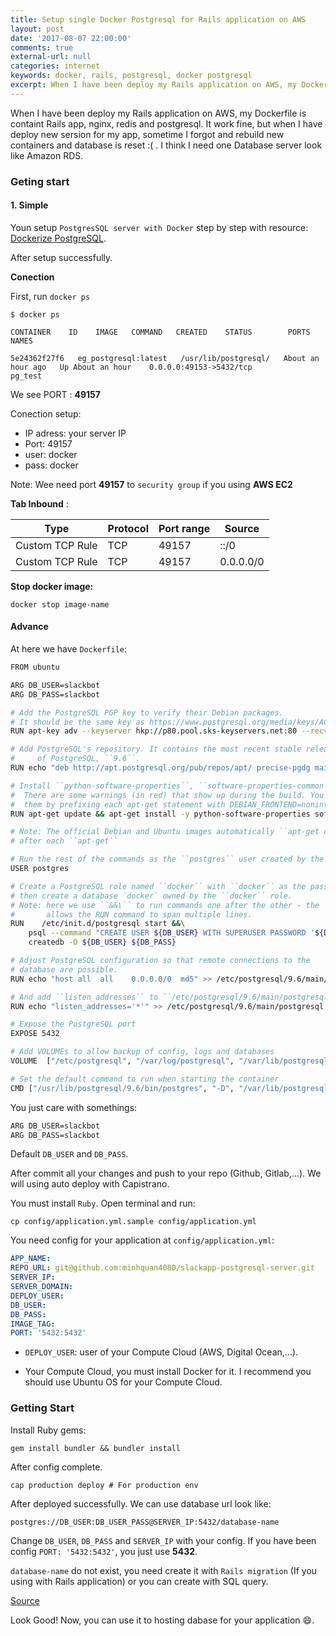 ```yaml
---
title: Setup single Docker Postgresql for Rails application on AWS
layout: post
date: '2017-08-07 22:00:00'
comments: true
external-url: null
categories: internet
keywords: docker, rails, postgresql, docker postgresql
excerpt: When I have been deploy my Rails application on AWS, my Dockerfile is containt Rails app, nginx, redis and postgresql. It work fine, but when I have deploy new sersion for my app, sometime I forgot and rebuild new containers and database  is reset :( . I think I need one Database server look like Amazon RDS.
---
```


When I have been deploy my Rails application on AWS, my Dockerfile is containt Rails app, nginx, redis and postgresql. It work fine, but when I have deploy new sersion for my app, sometime I forgot and rebuild new containers and database  is reset :( . I think I need one Database server look like Amazon RDS. 

### Geting start

#### 1. Simple

Youn setup `PostgresSQL server with Docker` step by step with resource: [Dockerize PostgreSQL](https://docs.docker.com/engine/examples/postgresql_service/).

After setup successfully.

**Conection**

First, run `docker ps`

```
$ docker ps

CONTAINER    ID    IMAGE   COMMAND   CREATED    STATUS        PORTS       NAMES

5e24362f27f6   eg_postgresql:latest   /usr/lib/postgresql/   About an hour ago   Up About an hour    0.0.0.0:49153->5432/tcp               pg_test

```

We see PORT : **49157**

Conection setup:

- IP adress: your server IP
- Port: 49157
- user: docker
- pass: docker

Note: Wee need port **49157** to `security group` if you using **AWS EC2**

**Tab Inbound** : 

Type | Protocol | Port range | Source
-----|----------|------------|-------
Custom TCP Rule | TCP | 49157 | ::/0
Custom TCP Rule | TCP | 49157 | 0.0.0.0/0

**Stop docker image:**

```
docker stop image-name
```

#### Advance

At here we have `Dockerfile`:

```bash
FROM ubuntu

ARG DB_USER=slackbot
ARG DB_PASS=slackbot

# Add the PostgreSQL PGP key to verify their Debian packages.
# It should be the same key as https://www.postgresql.org/media/keys/ACCC4CF8.asc
RUN apt-key adv --keyserver hkp://p80.pool.sks-keyservers.net:80 --recv-keys B97B0AFCAA1A47F044F244A07FCC7D46ACCC4CF8

# Add PostgreSQL's repository. It contains the most recent stable release
#     of PostgreSQL, ``9.6``.
RUN echo "deb http://apt.postgresql.org/pub/repos/apt/ precise-pgdg main" > /etc/apt/sources.list.d/pgdg.list

# Install ``python-software-properties``, ``software-properties-common`` and PostgreSQL 9.6
#  There are some warnings (in red) that show up during the build. You can hide
#  them by prefixing each apt-get statement with DEBIAN_FRONTEND=noninteractive
RUN apt-get update && apt-get install -y python-software-properties software-properties-common postgresql-9.6 postgresql-client-9.6 postgresql-contrib-9.6

# Note: The official Debian and Ubuntu images automatically ``apt-get clean``
# after each ``apt-get``

# Run the rest of the commands as the ``postgres`` user created by the ``postgres-9.6`` package when it was ``apt-get installed``
USER postgres

# Create a PostgreSQL role named ``docker`` with ``docker`` as the password and
# then create a database `docker` owned by the ``docker`` role.
# Note: here we use ``&&\`` to run commands one after the other - the ``\``
#       allows the RUN command to span multiple lines.
RUN    /etc/init.d/postgresql start &&\
    psql --command "CREATE USER ${DB_USER} WITH SUPERUSER PASSWORD '${DB_PASS}';" &&\
    createdb -O ${DB_USER} ${DB_PASS}

# Adjust PostgreSQL configuration so that remote connections to the
# database are possible.
RUN echo "host all  all    0.0.0.0/0  md5" >> /etc/postgresql/9.6/main/pg_hba.conf

# And add ``listen_addresses`` to ``/etc/postgresql/9.6/main/postgresql.conf``
RUN echo "listen_addresses='*'" >> /etc/postgresql/9.6/main/postgresql.conf

# Expose the PostgreSQL port
EXPOSE 5432

# Add VOLUMEs to allow backup of config, logs and databases
VOLUME  ["/etc/postgresql", "/var/log/postgresql", "/var/lib/postgresql"]

# Set the default command to run when starting the container
CMD ["/usr/lib/postgresql/9.6/bin/postgres", "-D", "/var/lib/postgresql/9.6/main", "-c", "config_file=/etc/postgresql/9.6/main/postgresql.conf"]
```

You just care with somethings:

```bash
ARG DB_USER=slackbot
ARG DB_PASS=slackbot
```

Default `DB_USER` and `DB_PASS`.

After commit all your changes and push to your repo (Github, Gitlab,...). We will using auto deploy with Capistrano.

You must install `Ruby`. Open terminal and run:

```
cp config/application.yml.sample config/application.yml
```

You need config for your application at `config/application.yml`:

```yml
APP_NAME:
REPO_URL: git@github.com:minhquan4080/slackapp-postgresql-server.git
SERVER_IP:
SERVER_DOMAIN:
DEPLOY_USER:
DB_USER:
DB_PASS:
IMAGE_TAG:
PORT: '5432:5432'
```

- `DEPLOY_USER`: user of your Compute Cloud (AWS, Digital Ocean,...).

- Your Compute Cloud, you must install Docker for it. I recommend you should use Ubuntu OS for your Compute Cloud.

### Getting Start

Install Ruby gems:

```
gem install bundler && bundler install
```

After config complete.

```
cap production deploy # For production env
```

After deployed successfully. We can use database url look like:

`postgres://DB_USER:DB_USER_PASS@SERVER_IP:5432/database-name`

Change `DB_USER`, `DB_PASS` and `SERVER_IP` with your config. If you have been config `PORT: '5432:5432'`, you just use **5432**.

`database-name` do not exist, you need create it with `Rails migration` (If you using with Rails application) or you can create with SQL query.

[Source](https://github.com/minhquan4080/slackapp-postgresql-server)


Look Good! Now, you can use it to hosting dabase for your application :smile:.
